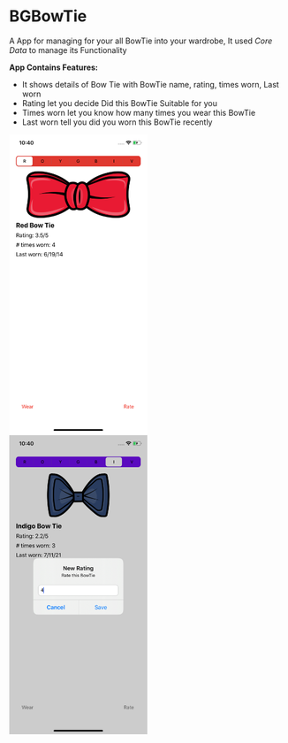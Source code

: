 # BGBowTie

A App for managing for your all BowTie into your wardrobe, It used *Core Data* to manage its Functionality

**App Contains Features:**
 - It shows details of Bow Tie with BowTie name, rating, times worn, Last worn
 - Rating let you decide Did this BowTie Suitable for you
 - Times worn let you know how many times you wear this BowTie
 - Last worn tell you did you worn this BowTie recently
 
<kbd>
<img src="https://github.com/bhavesh0296/BGBowTie/blob/e1f69d7b0626a7bc625a9c5660140e612eb31ce0/Screenshot/homeBowTie.png" alt="Home" width="250" /> 
</kbd>
  &nbsp; &nbsp; &nbsp; &nbsp;
<kbd>
  <img src="https://github.com/bhavesh0296/BGBowTie/blob/e1f69d7b0626a7bc625a9c5660140e612eb31ce0/Screenshot/ratingBowTie.png" alt="Rate" width="250"/>
</kbd>
